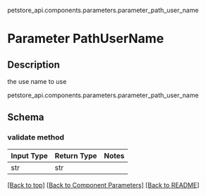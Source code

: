 petstore_api.components.parameters.parameter_path_user_name
# Parameter PathUserName

## Description
the use name to use

petstore_api.components.parameters.parameter_path_user_name
## Schema

### validate method
Input Type | Return Type | Notes
------------ | ------------- | -------------
str | str |

[[Back to top]](#top) [[Back to Component Parameters]](../../../README.md#Component-Parameters) [[Back to README]](../../../README.md)
